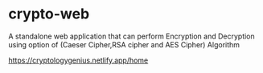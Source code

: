 # crypto-web
A standalone web application that can perform Encryption and Decryption using option of (Caeser Cipher,RSA cipher and AES Cipher) Algorithm

https://cryptologygenius.netlify.app/home
